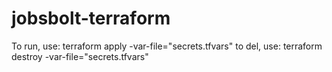# jobsbolt-terraform

To run, use: terraform apply -var-file="secrets.tfvars"
to del, use: terraform destroy -var-file="secrets.tfvars"
